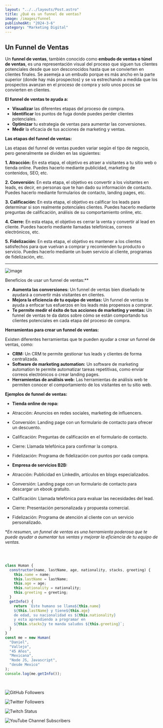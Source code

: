 ```yaml
---
layout: "../../layouts/Post.astro"
title: ¿Qué es un funnel de ventas?
image: /images/funnel
publishedAt: "2024-3-6"
category: "Marketing Digital"
---
```


## Un Funnel de Ventas

Un **funnel de ventas**, también conocido como **embudo de ventas o túnel de ventas**, es una representación visual del proceso que siguen tus clientes potenciales desde que son desconocidos hasta que se convierten en clientes finales. Se asemeja a un embudo porque es más ancho en la parte superior (donde hay más prospectos) y se va estrechando a medida que los prospectos avanzan en el proceso de compra y solo unos pocos se convierten en clientes.

**El funnel de ventas te ayuda a:**

- **Visualizar** las diferentes etapas del proceso de compra.
- **Identificar** los puntos de fuga donde puedes perder clientes potenciales.
- **Optimizar** tu estrategia de ventas para aumentar las conversiones.
- **Medir** la eficacia de tus acciones de marketing y ventas.

**Las etapas del funnel de ventas:**

Las etapas del funnel de ventas pueden variar según el tipo de negocio, pero generalmente se dividen en las siguientes:

**1. Atracción:** En esta etapa, el objetivo es atraer a visitantes a tu sitio web o tienda online. Puedes hacerlo mediante publicidad, marketing de contenidos, SEO, etc.

**2. Conversión:** En esta etapa, el objetivo es convertir a los visitantes en leads, es decir, en personas que te han dado su información de contacto. Puedes hacerlo mediante formularios de contacto, landing pages, etc.

**3. Calificación:** En esta etapa, el objetivo es calificar los leads para determinar si son realmente potenciales clientes. Puedes hacerlo mediante preguntas de calificación, análisis de su comportamiento online, etc.

**4. Cierre:** En esta etapa, el objetivo es cerrar la venta y convertir al lead en cliente. Puedes hacerlo mediante llamadas telefónicas, correos electrónicos, etc.

**5. Fidelización:** En esta etapa, el objetivo es mantener a los clientes satisfechos para que vuelvan a comprar y recomienden tu producto o servicio. Puedes hacerlo mediante un buen servicio al cliente, programas de fidelización, etc.

---

![image](https://res.cloudinary.com/dj0dedvu0/image/upload/v1709768509/fv.jpg)

Beneficios de usar un funnel de ventas:\*\*

- **Aumenta las conversiones:** Un funnel de ventas bien diseñado te ayudará a convertir más visitantes en clientes.
- **Mejora la eficiencia de tu equipo de ventas:** Un funnel de ventas te ayuda a enfocar tus esfuerzos en los leads más propensos a comprar.
- **Te permite medir el éxito de tus acciones de marketing y ventas:** Un funnel de ventas te da datos sobre cómo se están comportando tus clientes potenciales en cada etapa del proceso de compra.

**Herramientas para crear un funnel de ventas:**

Existen diferentes herramientas que te pueden ayudar a crear un funnel de ventas, como:

- **CRM:** Un CRM te permite gestionar tus leads y clientes de forma centralizada.
- **Software de marketing automation:** Un software de marketing automation te permite automatizar tareas repetitivas, como enviar correos electrónicos o crear landing pages.
- **Herramientas de análisis web:** Las herramientas de análisis web te permiten conocer el comportamiento de los visitantes en tu sitio web.

**Ejemplos de funnel de ventas:**

- **Tienda online de ropa:**

- Atracción: Anuncios en redes sociales, marketing de influencers.
- Conversión: Landing page con un formulario de contacto para ofrecer un descuento.
- Calificación: Preguntas de calificación en el formulario de contacto.
- Cierre: Llamada telefónica para confirmar la compra.
- Fidelización: Programa de fidelización con puntos por cada compra.

- **Empresa de servicios B2B:**

- Atracción: Publicidad en LinkedIn, artículos en blogs especializados.
- Conversión: Landing page con un formulario de contacto para descargar un ebook gratuito.
- Calificación: Llamada telefónica para evaluar las necesidades del lead.
- Cierre: Presentación personalizada y propuesta comercial.
- Fidelización: Programa de atención al cliente con un servicio personalizado.

\*_En resumen, un funnel de ventas es una herramienta poderosa que te puede ayudar a aumentar tus ventas y mejorar la eficiencia de tu equipo de ventas._

<br>

<br/>

```js
class Human {
  constructor(name, lastName, age, nationality, stacks, greeting) {
    this.name = name;
    this.lastName = lastName;
    this.age = age;
    this.nationality = nationality;
    this.greeting = greeting;
  }
  getInfo() {
    return `Este humano se llama${this.name}
    ${this.lastName} y tiene${this.age}
    de edad, su nacionalidad es ${this.nationality}
    y esta aprendiendo a programar en 
    ${this.stacks}y te manda saludos ${this.greeting}`;
  }
}
const me = new Human(
  "Daniel",
  "Vallejo",
  "45 Años",
  "Mexicana",
  "Node JS, Javascript",
  "desde Mexico"
);
console.log(me.getInfo());
```

<br/>

![GitHub Followers](https://img.shields.io/github/followers/DanyVeneno?style=social)

![Twitter Followers](https://img.shields.io/twitter/follow/venenodigital?style=social)

![Twitch Status](https://img.shields.io/twitch/status/yehiibhii?style=social)

![YouTube Channel Subscribers](https://img.shields.io/youtube/channel/subscribers/UC8UhdMAKJX56O2PY8kzBIlw?style=social)
